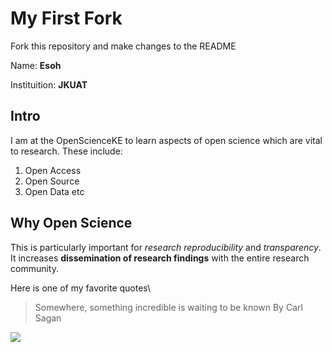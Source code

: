 # My First Fork
Fork this repository and make changes to the README

Name: **Esoh**

Instituition: **JKUAT**

Intro
---
I am at the OpenScienceKE to learn aspects of open science which are vital to research.
These include:
1. Open Access
1. Open Source
1. Open Data etc

Why Open Science
---
This is particularly important for _research reproducibility_ and _transparency_.
It increases **dissemination of research findings** with the entire research community.

Here is one of my favorite quotes\


>Somewhere, something incredible is waiting to be known
By Carl Sagan
 
![](https://upload.wikimedia.org/wikipedia/commons/thumb/b/be/Carl_Sagan_Planetary_Society.JPG/220px-Carl_Sagan_Planetary_Society.JPG)

